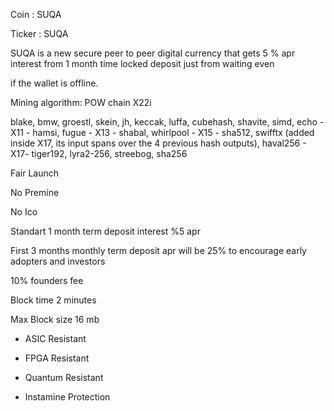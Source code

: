 Coin :  SUQA

Ticker : SUQA

SUQA is a new secure peer to peer digital currency that gets 5 % apr interest from 1 month time locked deposit just from waiting even 

if the wallet is offline.


   Mining algorithm: POW chain X22i

 
 blake, bmw, groestl, skein, jh, keccak, luffa, cubehash, shavite, simd, echo - X11 - hamsi, fugue - X13 - shabal, whirlpool - X15 - sha512, swifftx (added inside X17, its input spans over the 4 previous hash outputs), haval256 - X17- tiger192, lyra2-256, streebog, sha256


Fair Launch

No Premine

No Ico

Standart 1 month term deposit interest %5 apr

First 3 months monthly term deposit apr will be 25% to encourage early adopters and investors   

10% founders fee


Block time 2 minutes

Max Block size 16 mb



- ASIC Resistant

- FPGA Resistant

- Quantum Resistant

- Instamine Protection



